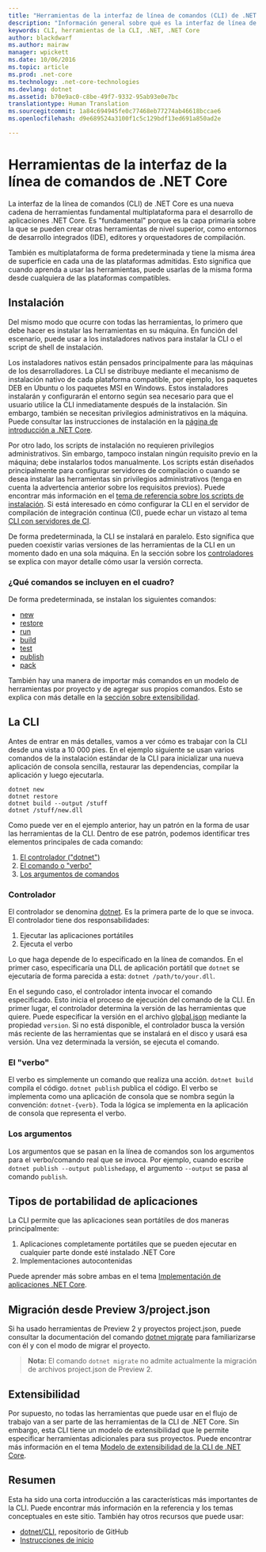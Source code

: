 ```yaml
---
title: "Herramientas de la interfaz de línea de comandos (CLI) de .NET Core"
description: "Información general sobre qué es la interfaz de línea de comandos (CLI) y sus características principales"
keywords: CLI, herramientas de la CLI, .NET, .NET Core
author: blackdwarf
ms.author: mairaw
manager: wpickett
ms.date: 10/06/2016
ms.topic: article
ms.prod: .net-core
ms.technology: .net-core-technologies
ms.devlang: dotnet
ms.assetid: b70e9ac0-c8be-49f7-9332-95ab93e0e7bc
translationtype: Human Translation
ms.sourcegitcommit: 1a84c694945fe0c77468eb77274ab46618bccae6
ms.openlocfilehash: d9e689524a3100f1c5c129bdf13ed691a850ad2e

---
```


# <a name="net-core-command-line-interface-tools"></a>Herramientas de la interfaz de la línea de comandos de .NET Core

La interfaz de la línea de comandos (CLI) de .NET Core es una nueva cadena de herramientas fundamental multiplataforma para el desarrollo de aplicaciones .NET Core. Es "fundamental" porque es la capa primaria sobre la que se pueden crear otras herramientas de nivel superior, como entornos de desarrollo integrados (IDE), editores y orquestadores de compilación. 

También es multiplataforma de forma predeterminada y tiene la misma área de superficie en cada una de las plataformas admitidas. Esto significa que cuando aprenda a usar las herramientas, puede usarlas de la misma forma desde cualquiera de las plataformas compatibles. 

## <a name="installation"></a>Instalación
Del mismo modo que ocurre con todas las herramientas, lo primero que debe hacer es instalar las herramientas en su máquina. En función del escenario, puede usar a los instaladores nativos para instalar la CLI o el script de shell de instalación.

Los instaladores nativos están pensados principalmente para las máquinas de los desarrolladores. La CLI se distribuye mediante el mecanismo de instalación nativo de cada plataforma compatible, por ejemplo, los paquetes DEB en Ubuntu o los paquetes MSI en Windows. Estos instaladores instalarán y configurarán el entorno según sea necesario para que el usuario utilice la CLI inmediatamente después de la instalación. Sin embargo, también se necesitan privilegios administrativos en la máquina. Puede consultar las instrucciones de instalación en la [página de introducción a .NET Core](https://aka.ms/dotnetcoregs).

Por otro lado, los scripts de instalación no requieren privilegios administrativos. Sin embargo, tampoco instalan ningún requisito previo en la máquina; debe instalarlos todos manualmente. Los scripts están diseñados principalmente para configurar servidores de compilación o cuando se desea instalar las herramientas sin privilegios administrativos (tenga en cuenta la advertencia anterior sobre los requisitos previos). Puede encontrar más información en el [tema de referencia sobre los scripts de instalación](dotnet-install-script.md). Si está interesado en cómo configurar la CLI en el servidor de compilación de integración continua (CI), puede echar un vistazo al tema [CLI con servidores de CI](using-ci-with-cli.md). 

De forma predeterminada, la CLI se instalará en paralelo. Esto significa que pueden coexistir varias versiones de las herramientas de la CLI en un momento dado en una sola máquina. En la sección sobre los [controladores](#driver) se explica con mayor detalle cómo usar la versión correcta. 

### <a name="what-commands-come-in-the-box"></a>¿Qué comandos se incluyen en el cuadro?
De forma predeterminada, se instalan los siguientes comandos:

* [new](dotnet-new.md)
* [restore](dotnet-restore.md)
* [run](dotnet-run.md)
* [build](dotnet-build.md)
* [test](dotnet-test.md)
* [publish](dotnet-publish.md)
* [pack](dotnet-pack.md)

También hay una manera de importar más comandos en un modelo de herramientas por proyecto y de agregar sus propios comandos. Esto se explica con más detalle en la [sección sobre extensibilidad](#extensibility). 

## <a name="working-with-the-cli"></a>La CLI

Antes de entrar en más detalles, vamos a ver cómo es trabajar con la CLI desde una vista a 10 000 pies. En el ejemplo siguiente se usan varios comandos de la instalación estándar de la CLI para inicializar una nueva aplicación de consola sencilla, restaurar las dependencias, compilar la aplicación y luego ejecutarla. 

```console
dotnet new
dotnet restore
dotnet build --output /stuff
dotnet /stuff/new.dll
```

Como puede ver en el ejemplo anterior, hay un patrón en la forma de usar las herramientas de la CLI. Dentro de ese patrón, podemos identificar tres elementos principales de cada comando:

1. [El controlador ("dotnet")](#driver)
2. [El comando o "verbo"](#the-verb)
3. [Los argumentos de comandos](#the-arguments)

### <a name="driver"></a>Controlador
El controlador se denomina [dotnet](dotnet.md). Es la primera parte de lo que se invoca. El controlador tiene dos responsabilidades:

1. Ejecutar las aplicaciones portátiles
2. Ejecuta el verbo

Lo que haga depende de lo especificado en la línea de comandos. En el primer caso, especificaría una DLL de aplicación portátil que `dotnet` se ejecutaría de forma parecida a esta: `dotnet /path/to/your.dll`. 

En el segundo caso, el controlador intenta invocar el comando especificado. Esto inicia el proceso de ejecución del comando de la CLI. En primer lugar, el controlador determina la versión de las herramientas que quiere. Puede especificar la versión en el archivo [global.json](global-json.md) mediante la propiedad `version`. Si no está disponible, el controlador busca la versión más reciente de las herramientas que se instalará en el disco y usará esa versión. Una vez determinada la versión, se ejecuta el comando. 

### <a name="the-verb"></a>El "verbo"
El verbo es simplemente un comando que realiza una acción. `dotnet build` compila el código. `dotnet publish` publica el código. El verbo se implementa como una aplicación de consola que se nombra según la convención: `dotnet-{verb}`. Toda la lógica se implementa en la aplicación de consola que representa el verbo. 

### <a name="the-arguments"></a>Los argumentos
Los argumentos que se pasan en la línea de comandos son los argumentos para el verbo/comando real que se invoca. Por ejemplo, cuando escribe `dotnet publish --output publishedapp`, el argumento `--output` se pasa al comando `publish`. 

## <a name="types-of-application-portability"></a>Tipos de portabilidad de aplicaciones
La CLI permite que las aplicaciones sean portátiles de dos maneras principalmente:

1. Aplicaciones completamente portátiles que se pueden ejecutar en cualquier parte donde esté instalado .NET Core
2. Implementaciones autocontenidas

Puede aprender más sobre ambas en el tema [Implementación de aplicaciones .NET Core](../deploying/index.md). 

## <a name="migration-from-preview-3projectjson"></a>Migración desde Preview 3/project.json
Si ha usado herramientas de Preview 2 y proyectos project.json, puede consultar la documentación del comando [dotnet migrate](dotnet-migrate.md) para familiarizarse con él y con el modo de migrar el proyecto. 

> **Nota:** El comando `dotnet migrate` no admite actualmente la migración de archivos project.json de Preview 2. 

## <a name="extensibility"></a>Extensibilidad
Por supuesto, no todas las herramientas que puede usar en el flujo de trabajo van a ser parte de las herramientas de la CLI de .NET Core. Sin embargo, esta CLI tiene un modelo de extensibilidad que le permite especificar herramientas adicionales para sus proyectos. Puede encontrar más información en el tema [Modelo de extensibilidad de la CLI de .NET Core](extensibility.md).

## <a name="summary"></a>Resumen
Esta ha sido una corta introducción a las características más importantes de la CLI. Puede encontrar más información en la referencia y los temas conceptuales en este sitio. También hay otros recursos que puede usar:
* [dotnet/CLI,](https://github.com/dotnet/cli/) repositorio de GitHub
* [Instrucciones de inicio](https://aka.ms/dotnetcoregs/)



<!--HONumber=Nov16_HO3-->


